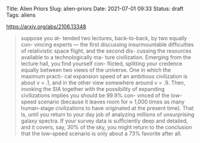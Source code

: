 Title: Alien Priors
Slug: alien-priors
Date: 2021-07-01 09:33
Status: draft
Tags: aliens

https://arxiv.org/abs/2106.13348

> suppose you at- tended two lectures, back-to-back, by two equally con- vincing
experts — the first discussing insurmountable difficulties of relativistic
space flight, and the second dis- cussing the resources available to a
technologically ma- ture civilization.  Emerging from the lecture hall, you
find yourself con- flicted, splitting your credence equally between two views
of the universe. One in which the maximum practi- cal expansion speed of an
ambitious civilization is about v = .1, and in the other view somewhere around
v = .9.  Then, invoking the SIA together with the possibility of expanding
civilizations implies you should be 99.9% con- vinced of the low-speed scenario
(because it leaves room for ≈ 1,000 times as many human-stage civilizations to
have originated at the present time).  That is, until you return to your day
job of analyzing millions of unsurprising galaxy spectra. If your survey data
is sufficiently deep and detailed, and it covers, say, 30% of the sky, you
might return to the conclusion that the low-speed scenario is only about a 73%
favorite after all.

